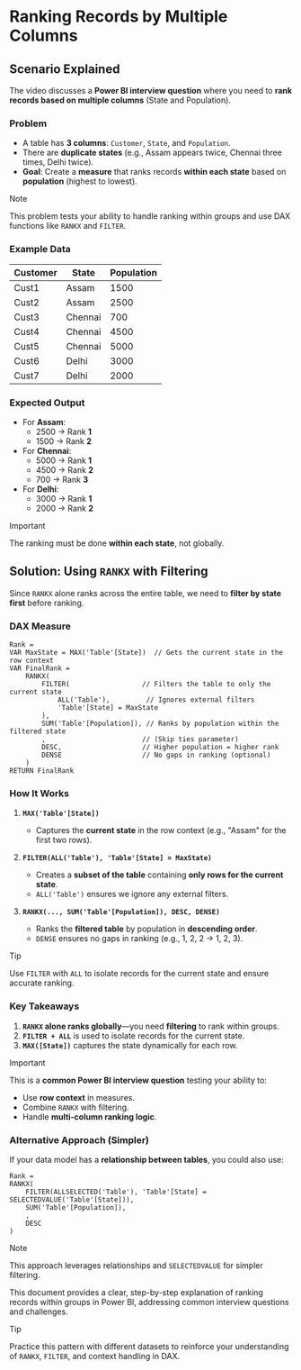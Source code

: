 # **Ranking Records by Multiple Columns**  

## **Scenario Explained**  

The video discusses a **Power BI interview question** where you need to **rank records based on multiple columns** (State and Population).  

### **Problem**  
- A table has **3 columns**: `Customer`, `State`, and `Population`.  
- There are **duplicate states** (e.g., Assam appears twice, Chennai three times, Delhi twice).  
- **Goal**: Create a **measure** that ranks records **within each state** based on **population** (highest to lowest).  

> [!NOTE]  
> This problem tests your ability to handle ranking within groups and use DAX functions like `RANKX` and `FILTER`.  

### **Example Data**  

| Customer | State  | Population |  
|----------|---------|------------|  
| Cust1    | Assam   | 1500       |  
| Cust2    | Assam   | 2500       |  
| Cust3    | Chennai | 700        |  
| Cust4    | Chennai | 4500       |  
| Cust5    | Chennai | 5000       |  
| Cust6    | Delhi   | 3000       |  
| Cust7    | Delhi   | 2000       |  

### **Expected Output**  
- For **Assam**:  
  - 2500 → Rank **1**  
  - 1500 → Rank **2**  
- For **Chennai**:  
  - 5000 → Rank **1**  
  - 4500 → Rank **2**  
  - 700 → Rank **3**  
- For **Delhi**:  
  - 3000 → Rank **1**  
  - 2000 → Rank **2**  

> [!IMPORTANT]  
> The ranking must be done **within each state**, not globally.  

## **Solution: Using `RANKX` with Filtering**  

Since `RANKX` alone ranks across the entire table, we need to **filter by state first** before ranking.  

### **DAX Measure**  
```dax  
Rank =  
VAR MaxState = MAX('Table'[State])  // Gets the current state in the row context  
VAR FinalRank =  
    RANKX(  
        FILTER(                  // Filters the table to only the current state  
            ALL('Table'),         // Ignores external filters  
            'Table'[State] = MaxState  
        ),  
        SUM('Table'[Population]), // Ranks by population within the filtered state  
        ,                        // (Skip ties parameter)  
        DESC,                    // Higher population = higher rank  
        DENSE                    // No gaps in ranking (optional)  
    )  
RETURN FinalRank  
```  

### **How It Works**  

1. **`MAX('Table'[State])`**  
   - Captures the **current state** in the row context (e.g., "Assam" for the first two rows).  

2. **`FILTER(ALL('Table'), 'Table'[State] = MaxState)`**  
   - Creates a **subset of the table** containing **only rows for the current state**.  
   - `ALL('Table')` ensures we ignore any external filters.  

3. **`RANKX(..., SUM('Table'[Population]), DESC, DENSE)`**  
   - Ranks the **filtered table** by population in **descending order**.  
   - `DENSE` ensures no gaps in ranking (e.g., 1, 2, 2 → 1, 2, 3).  

> [!TIP]  
> Use `FILTER` with `ALL` to isolate records for the current state and ensure accurate ranking.  

### **Key Takeaways**  

1. **`RANKX` alone ranks globally**—you need **filtering** to rank within groups.  
2. **`FILTER + ALL`** is used to isolate records for the current state.  
3. **`MAX([State])`** captures the state dynamically for each row.  

> [!IMPORTANT]  
> This is a **common Power BI interview question** testing your ability to:  
> - Use **row context** in measures.  
> - Combine `RANKX` with filtering.  
> - Handle **multi-column ranking logic**.  

### **Alternative Approach (Simpler)**  

If your data model has a **relationship between tables**, you could also use:  
```dax  
Rank =  
RANKX(  
    FILTER(ALLSELECTED('Table'), 'Table'[State] = SELECTEDVALUE('Table'[State])),  
    SUM('Table'[Population]),  
    ,  
    DESC  
)  
```  

> [!NOTE]  
> This approach leverages relationships and `SELECTEDVALUE` for simpler filtering.  

This document provides a clear, step-by-step explanation of ranking records within groups in Power BI, addressing common interview questions and challenges.  

> [!TIP]  
> Practice this pattern with different datasets to reinforce your understanding of `RANKX`, `FILTER`, and context handling in DAX.  
